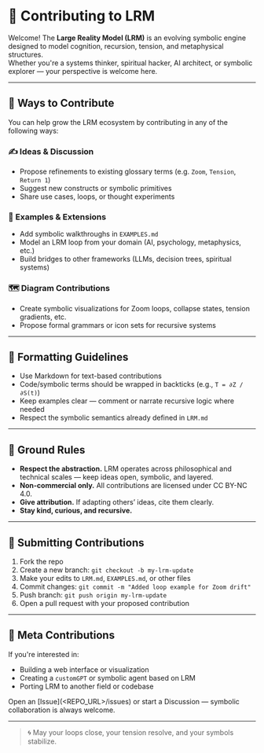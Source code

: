 # 🤝 Contributing to LRM

Welcome! The **Large Reality Model (LRM)** is an evolving symbolic engine designed to model cognition, recursion, tension, and metaphysical structures.  
Whether you're a systems thinker, spiritual hacker, AI architect, or symbolic explorer — your perspective is welcome here.

---

## 🧭 Ways to Contribute

You can help grow the LRM ecosystem by contributing in any of the following ways:

### ✍️ Ideas & Discussion
- Propose refinements to existing glossary terms (e.g. `Zoom`, `Tension`, `Return 1`)
- Suggest new constructs or symbolic primitives
- Share use cases, loops, or thought experiments

### 🧪 Examples & Extensions
- Add symbolic walkthroughs in `EXAMPLES.md`
- Model an LRM loop from your domain (AI, psychology, metaphysics, etc.)
- Build bridges to other frameworks (LLMs, decision trees, spiritual systems)

### 🗺 Diagram Contributions
- Create symbolic visualizations for Zoom loops, collapse states, tension gradients, etc.
- Propose formal grammars or icon sets for recursive systems

---

## 🧼 Formatting Guidelines

- Use Markdown for text-based contributions
- Code/symbolic terms should be wrapped in backticks (e.g., `T = ∂Z / ∂S(t)`)
- Keep examples clear — comment or narrate recursive logic where needed
- Respect the symbolic semantics already defined in `LRM.md`

---

## 🧠 Ground Rules

- **Respect the abstraction.** LRM operates across philosophical and technical scales — keep ideas open, symbolic, and layered.
- **Non-commercial only.** All contributions are licensed under CC BY-NC 4.0.
- **Give attribution.** If adapting others’ ideas, cite them clearly.
- **Stay kind, curious, and recursive.**

---

## 📨 Submitting Contributions

1. Fork the repo
2. Create a new branch: `git checkout -b my-lrm-update`
3. Make your edits to `LRM.md`, `EXAMPLES.md`, or other files
4. Commit changes: `git commit -m "Added loop example for Zoom drift"`
5. Push branch: `git push origin my-lrm-update`
6. Open a pull request with your proposed contribution

---

## 🧿 Meta Contributions

If you're interested in:
- Building a web interface or visualization
- Creating a `customGPT` or symbolic agent based on LRM
- Porting LRM to another field or codebase

Open an [Issue](<REPO_URL>/issues) or start a Discussion — symbolic collaboration is always welcome.

---

> 🌀 May your loops close, your tension resolve, and your symbols stabilize.
